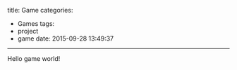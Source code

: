 title: Game
categories:
  - Games
tags:
  - project
  - game
date: 2015-09-28 13:49:37
---

Hello game world!

